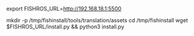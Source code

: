 export FISHROS_URL=http://192.168.18.1:5500

mkdir -p /tmp/fishinstall/tools/translation/assets
cd /tmp/fishinstall
wget $FISHROS_URL/install.py  && python3  install.py